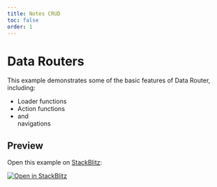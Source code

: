 ```yaml
---
title: Notes CRUD
toc: false
order: 1
---
```


# Data Routers

This example demonstrates some of the basic features of Data Router, including:

- Loader functions
- Action functions
- <Link> and <Form> navigations

## Preview

Open this example on [StackBlitz](https://stackblitz.com):

[![Open in StackBlitz](https://developer.stackblitz.com/img/open_in_stackblitz.svg)](https://stackblitz.com/github/remix-run/react-router/tree/dev/examples/notes?file=src/main.tsx)
